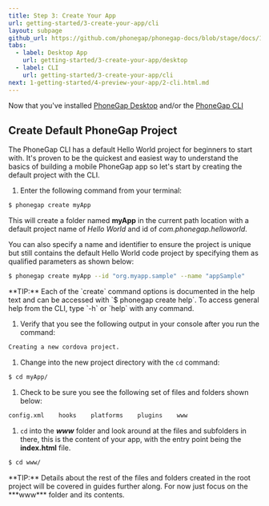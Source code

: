 ```yaml
---
title: Step 3: Create Your App
url: getting-started/3-create-your-app/cli
layout: subpage
github_url: https://github.com/phonegap/phonegap-docs/blob/stage/docs/1-getting-started/3-create-your-app/2-cli.html.md
tabs:
  - label: Desktop App
    url: getting-started/3-create-your-app/desktop
  - label: CLI
    url: getting-started/3-create-your-app/cli
next: 1-getting-started/4-preview-your-app/2-cli.html.md
---
```


Now that you've installed [PhoneGap Desktop](/getting-started/1-install-phonegap/desktop) and/or the [PhoneGap CLI](/getting-started/1-install-phonegap/cli)

## Create Default PhoneGap Project

The PhoneGap CLI has a default Hello World project for beginners to start with. It's proven to be the quickest and easiest way to understand the basics of building a mobile PhoneGap app so let's start by creating the default project with the CLI.

1. Enter the following command from your terminal:

  ```sh
  $ phonegap create myApp
  ```

   This will create a folder named **myApp** in the current path location with a default project name of *Hello World* and id of *com.phonegap.helloworld*.

   You can also specify a name and identifier to ensure the project is unique but still contains the default Hello World code project by specifying them as qualified parameters as shown below:

  ```sh
  $ phonegap create myApp --id "org.myapp.sample" --name "appSample"
  ```

   <div class="alert--tip">**TIP:** Each of the `create` command options is documented in the help text and can be accessed with `$ phonegap create help`. To access general help from the CLI, type `-h` or `help` with any command.</div>

1. Verify that you see the following output in your console after you run the command:

  ```sh
  Creating a new cordova project.
  ```

1. Change into the new project directory with the `cd` command:

  ```sh
  $ cd myApp/
  ```

1. Check to be sure you see the following set of files and folders shown below:

  ```sh
  config.xml    hooks    platforms    plugins    www
  ```

1. `cd` into the ***www*** folder and look around at the files and subfolders in there, this is the content of your app, with the entry point being the **index.html** file.

  ```sh
  $ cd www/
  ```

 <div class="alert--tip">**TIP:** Details about the rest of the files and folders created in the root project  will be covered in guides further along. For now just focus on the ***www*** folder and its contents.</div>
